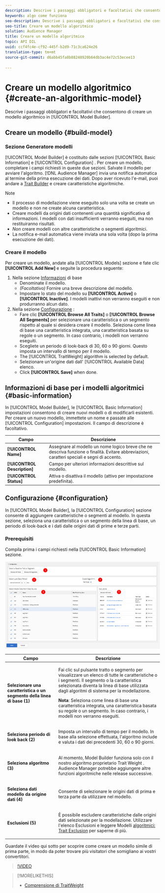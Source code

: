 ```yaml
---
description: Descrive i passaggi obbligatori e facoltativi che consentono di creare un modello algoritmico in Model Builder.
keywords: algo come funziona
seo-description: Descrive i passaggi obbligatori e facoltativi che consentono di creare un modello algoritmico in Model Builder.
seo-title: Creare un modello algoritmico
solution: Audience Manager
title: Creare un modello algoritmico
topic: API DIL
uuid: ccf4fc4e-cf92-445f-b2d9-71c3ca624e26
translation-type: tm+mt
source-git-commit: d6abb45fa8b88248920b64db3ac4e72c53ecee13

---
```



# Creare un modello algoritmico {#create-an-algorithmic-model}

Descrive i passaggi obbligatori e facoltativi che consentono di creare un modello algoritmico in [!UICONTROL Model Builder].

## Creare un modello {#build-model}

<!-- t_model_build.xml -->

### Sezione Generatore modelli

[!UICONTROL Model Builder] è costituito dalle sezioni [!UICONTROL Basic Information] e [!UICONTROL Configuration] . Per creare un modello, completare i campi richiesti in queste due sezioni. Salvate il modello per avviare l'algoritmo. [!DNL Audience Manager] invia una notifica automatica al termine della prima esecuzione dei dati. Dopo aver ricevuto l'e-mail, puoi andare a [Trait Builder](../../features/traits/about-trait-builder.md) e creare caratteristiche algoritmiche.

>[!NOTE]
>
>* Il processo di modellazione viene eseguito solo una volta se create un modello e non ne create alcuna caratteristica.
>* Creare modelli da origini dati contenenti una quantità significativa di informazioni. I modelli con dati insufficienti verranno eseguiti, ma non restituiranno risultati.
>* *Non* creare modelli con altre caratteristiche o segmenti algoritmici.
>* La notifica e-mail automatica viene inviata una sola volta (dopo la prima esecuzione dei dati).


### Creare il modello

Per creare un modello, andate alla [!UICONTROL Models] sezione e fate clic **[!UICONTROL Add New]** e seguite la procedura seguente:

1. Nella sezione [Informazioni](../../features/algorithmic-models/create-model.md#basic-information) di base
   * Denominate il modello.
   * *(Facoltativo)* Fornire una breve descrizione del modello.
   * Impostare lo stato del modello su **[!UICONTROL Active]** o **[!UICONTROL Inactive]**. I modelli inattivi non verranno eseguiti e non produrranno alcun dato.
1. Nella sezione [Configurazione](../../features/algorithmic-models/create-model.md#configuration) :
   * Fare clic **[!UICONTROL Browse All Traits]** o **[!UICONTROL Browse All Segments]** per selezionare una caratteristica o un segmento rispetto al quale si desidera creare il modello.   Seleziona come linea di base una caratteristica integrata, una caratteristica basata su regole o un segmento. In caso contrario, i modelli non verranno eseguiti.
   * Scegliete un periodo di look-back di 30, 60 o 90 giorni. Questo imposta un intervallo di tempo per il modello.
   * The [!UICONTROL TraitWeight] algorithm is selected by default.
   * Selezionare un'origine dati dall' [!UICONTROL Available Data] elenco.
   * Click **[!UICONTROL Save]** when done.

## Informazioni di base per i modelli algoritmici {#basic-information}

<!-- r_model_basic.xml -->

In [!UICONTROL Model Builder], le [!UICONTROL Basic Information] impostazioni consentono di creare nuovi modelli o di modificarli esistenti. Per creare un nuovo modello, immettete un nome e passate alle [!UICONTROL Configuration] impostazioni. Il campo di descrizione è facoltativo.

| Campo | Descrizione |
|---|---|
| **[!UICONTROL Name]** | Assegnare al modello un nome logico breve che ne descriva funzione o finalità. Evitare abbreviazioni, caratteri speciali e segni di accento. |
| **[!UICONTROL Description]** | Campo per ulteriori informazioni descrittive sul modello. |
| **[!UICONTROL Status]** | Attiva o disattiva il modello (attivo per impostazione predefinita). |

## Configurazione {#configuration}

In [!UICONTROL Model Builder], la [!UICONTROL Configuration] sezione consente di aggiungere caratteristiche o segmenti al modello. In questa sezione, seleziona una caratteristica o un segmento della linea di base, un periodo di look-back e i dati dalle origini dati di prime e terze parti.

<!-- r_model_configuration.xml -->

### Prerequisiti

Compila prima i campi richiesti nella [!UICONTROL Basic Information] sezione.

![](assets/lam_exclude_traits_numbered.png)

<table id="table_7A6BE5E5498D4776A30323B743954150"> 
 <thead> 
  <tr> 
   <th colname="col1" class="entry"> Campo </th> 
   <th colname="col2" class="entry"> Descrizione </th> 
  </tr> 
 </thead>
 <tbody> 
  <tr> 
   <td colname="col1"> <p><b>Selezionare una caratteristica o un segmento della linea di base (1)</b> </p> </td> 
   <td colname="col2"> <p>Fai clic sul pulsante tratto o segmento per visualizzare un elenco di tutte le caratteristiche o i segmenti. Il segmento o la caratteristica selezionata diventa la linea di base utilizzata dagli algoritmi di sistema per la modellazione. </p> <p> <p><b>Nota</b>:  Seleziona come linea di base una caratteristica integrata, una caratteristica basata su regole o un segmento. In caso contrario, i modelli non verranno eseguiti. </p> </p> </td> 
  </tr> 
  <tr> 
   <td colname="col1"> <p><b>Seleziona periodo di look back (2)</b> </p> </td> 
   <td colname="col2"> <p>Imposta un intervallo di tempo per il modello. In base alla selezione effettuata, l'algoritmo include e valuta i dati dei precedenti 30, 60 o 90 giorni. </p> </td> 
  </tr> 
  <tr> 
   <td colname="col1"> <p><b>Seleziona algoritmo (3)</b> </p> </td> 
   <td colname="col2"> <p>Al momento, Model Builder funziona solo con il nostro algoritmo proprietario <span class="keyword"> Trait Weight</span> . <span class="keyword"> Audience Manager</span> potrebbe aggiungere altre funzioni algoritmiche nelle release successive. </p> </td>
  </tr>
  <tr> 
   <td colname="col1"> <p><b>Seleziona dati modello da origine dati (4)</b> </p> </td> 
   <td colname="col2"> <p>Consente di selezionare le origini dati di prima e terza parte da utilizzare nel modello. </p> </td>
  </tr> 
  <tr> 
   <td colname="col1"> <p><b>Esclusioni (5)</b> </p> </td> 
   <td colname="col2"> <p>È possibile escludere caratteristiche dalle origini dati selezionate per la modellazione. Utilizzare l'elenco <span class="wintitle"> Esclusioni</span> e leggere Modelli <a href="../../features/algorithmic-models/trait-exclusion-algo-models.md"> algoritmici: Trait Exclusion</a> per saperne di più. </p> </td>
  </tr> 
 </tbody>
</table>

Guardate il video qui sotto per scoprire come creare un modello simile di prima parte, in modo da poter trovare più visitatori che somigliano ai vostri convertitori.

>[!VIDEO](https://video.tv.adobe.com/v/23504/?captions=ita)

>[!MORELIKETHIS]
>
>* [Comprensione di TraitWeight](../../features/algorithmic-models/understanding-models.md#understanding-traitweight)

